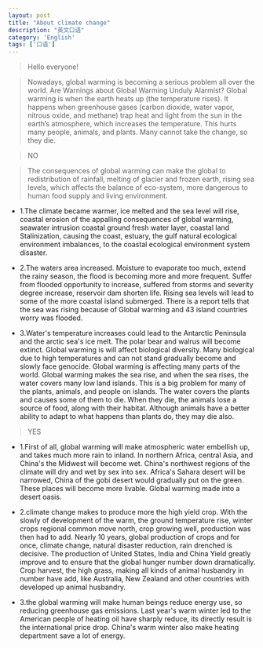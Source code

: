 ```yaml
---
layout: post
title: "About climate change"
description: "英文口语"
category: 'English' 
tags: ['口语']
---
```



> Hello everyone!


>  Nowadays, global warming is becoming a serious problem all over the world. Are Warnings about Global Warming Unduly Alarmist? Global warming is when the earth heats up (the temperature rises). It happens when greenhouse gases (carbon dioxide, water vapor, nitrous oxide, and methane) trap heat and light from the sun in the earth’s atmosphere, which increases the temperature. This hurts many people, animals, and plants. Many cannot take the change, so they die.

> NO

> The consequences of global warming can make the global to redistribution of rainfall, melting of glacier and frozen earth, rising sea levels, which affects the balance of eco-system, more dangerous to human food supply and living environment.

- 1.The climate became warmer, ice melted and the sea level will rise, coastal erosion of the appalling consequences of global warming, seawater intrusion coastal ground fresh water layer, coastal land Stalinization, causing the coast, estuary, the gulf natural ecological environment imbalances, to the coastal ecological environment system disaster.

- 2.The waters area increased. Moisture to evaporate too much, extend the rainy season, the flood is becoming more and more frequent. Suffer from flooded opportunity to increase, suffered from storms and severity degree increase, reservoir dam shorten life. Rising sea levels will lead to some of the more coastal island submerged. There is a report tells that the sea was rising because of Global warming and 43 island countries worry was flooded.

- 3.Water's temperature increases could lead to the Antarctic Peninsula and the arctic sea's ice melt. The polar bear and walrus will become extinct. Global warming is will affect biological diversity. Many biological due to high temperatures and can not stand gradually become and slowly face genocide.
Global warming is affecting many parts of the world. Global warming makes the sea rise, and when the sea rises, the water covers many low land islands. This is a big problem for many of the plants, animals, and people on islands. The water covers the plants and causes some of them to die. When they die, the animals lose a source of food, along with their habitat. Although animals have a better ability to adapt to what happens than plants do, they may die also. 

> YES

- 1.First of all, global warming will make atmospheric water embellish up, and takes much more rain to inland. In northern Africa, central Asia, and China's the Midwest will become wet. China's northwest regions of the climate will dry and wet by sex into sex. Africa's Sahara desert will be narrowed, China of the gobi desert would gradually put on the green. These places will become more livable. Global warming made into a desert oasis.

- 2.climate change makes to produce more the high yield crop. With the slowly of development of the warm, the ground temperature rise, winter crops regional common move north, crop growing well, production was then had to add. Nearly 10 years, global production of crops and for once, climate change, natural disaster reduction, rain drenched is decisive. The production of United States, India and China Yield greatly improve and to ensure that the global hunger number down dramatically. Crop harvest, the high grass, making all kinds of animal husbandry in number have add, like Australia, New Zealand and other countries with developed up animal husbandry.

- 3.the global warming will make human beings reduce energy use, so reducing greenhouse gas emissions. Last year's warm winter led to the American people of heating oil have sharply reduce, its directly result is the international price drop. China's warm winter also make heating department save a lot of energy.


